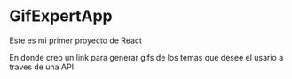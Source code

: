 # GifExpertApp

Este es mi primer proyecto de React

En donde creo un link para generar gifs de los temas que desee el usario a traves de una API
